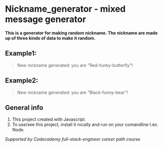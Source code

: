 # Nickname_generator - mixed message generator
**This is a generator for making random nickname. The nickname are made up of three kinds of data to make it random.**

## Example1:
>New nickname generated:
>you are "Red-funky-butterfly"!

## Example2:
>New nickname generated:
>you are "Black-funny-bear"!

## General info
1. This project created with Javascript.
2. To use/see this project, install it rocally and run on your comandline t.ex. Node.
 
 *Supported by Codecademy full-stack-engineer career path course*
